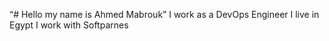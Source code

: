 “# Hello my name is Ahmed Mabrouk”
I work as a DevOps Engineer 
I live in Egypt
I work with Softparnes


